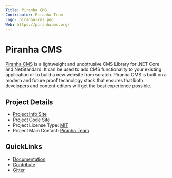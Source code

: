 ```yaml
---
Title: Piranha CMS
Contributor: Piranha Team
Logo: piranha-cms.png
Web: https://piranhacms.org/
---
```


# Piranha CMS

[Piranha CMS](https://piranhacms.org/) is a lightweight and unobtrusive CMS Library for
.NET Core and NetStandard. It can be used to add CMS functionality to your existing
application or to build a new website from scratch. Piranha CMS is built on a modern
and future proof technology stack that ensures that both developers and content editors
will get the best experience possible.

## Project Details
* [Project Info Site](https://piranhacms.org/)
* [Project Code Site](https://github.com/PiranhaCMS/piranha.core)
* Project License Type: [MIT](https://github.com/PiranhaCMS/piranha.core/blob/master/LICENSE)
* Project Main Contact: [Piranha Team](https://piranhacms.org/about-us)

## QuickLinks
* [Documentation](https://piranhacms.org/docs)
* [Contribute](https://github.com/PiranhaCMS/piranha.core/blob/master/CONTRIBUTING.md)
* [Gitter](https://gitter.im/PiranhaCMS/Piranha)

